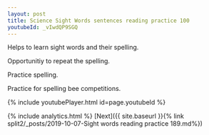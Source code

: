 ```yaml
---
layout: post
title: Science Sight Words sentences reading practice 100
youtubeId: _vIwdQP9SGQ
---
```

 
 
Helps to learn sight words and their spelling.

Opportunitiy to repeat the spelling. 

Practice spelling. 
 
Practice for spelling bee competitions. 
 
{% include youtubePlayer.html id=page.youtubeId %}
 
 
{% include analytics.html %} 
[Next]({{ site.baseurl }}{% link  split2/_posts/2019-10-07-Sight words reading practice 189.md%})
 
